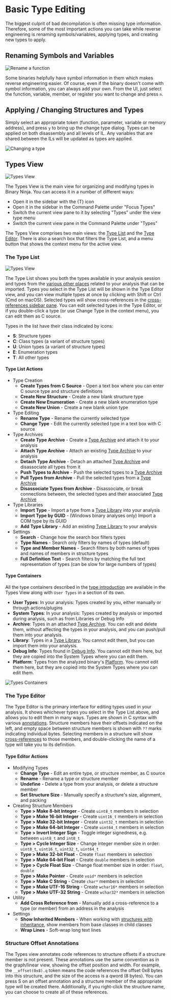 # Basic Type Editing

The biggest culprit of bad decompilation is often missing type information. Therefore, some of the most important actions you can take while reverse engineering is renaming symbols/variables, applying types, and creating new types to apply.

## Renaming Symbols and Variables

![Rename a function](../../img/rename.png "Renaming a function")

Some binaries helpfully have symbol information in them which makes reverse engineering easier. Of course, even if the binary doesn't come with symbol information, you can always add your own. From the UI, just select the function, variable, member, or register you want to change and press `n`.

## Applying / Changing Structures and Types

Simply select an appropriate token (function, parameter, variable or memory address), and press `y` to bring up the change type dialog. Types can be applied on both disassembly and all levels of IL. Any variables that are shared between the ILs will be updated as types are applied.

![Changing a type](../../img/change-type.png "Changing a type")

## Types View

![Types View](../../img/types-view.png "Types View")

The Types View is the main view for organizing and modifying types in Binary Ninja.
You can access it in a number of different ways:

- Open it in the sidebar with the {T} icon
- Open it in the sidebar in the Command Palette under "Focus Types"
- Switch the current view pane to it by selecting "Types" under the view type menu
- Switch the current view pane in the Command Palette under "Types"

The Types View comprises two main views: the [Type List](#the-type-list) and the [Type Editor](#the-type-editor).
There is also a search box that filters the Type List, and a menu button that shows the context menu
for the active view.

### The Type List

![Types View](../../img/types-list.png "Types View")

The Type List shows you both the types available in your analysis session and types from
the [various other places](#type-containers) related to your analysis that can be imported.
Types you select in the Type List will be shown in the Type Editor view, and you can view
multiple types at once by clicking with Shift or Ctrl (Cmd on macOS). Selected types will
show cross-references in the [cross-references sidebar pane](../index.md#cross-references).
You can edit selected types in the Type Editor, or if you double-click a type
(or use Change Type in the context menu), you can edit them as C source.

Types in the list have their class indicated by icons:

* **S**: Structure types
* **C**: Class types (a variant of structure types)
* **U**: Union types (a variant of structure types)
* **E**: Enumeration types
* **T**: All other types

#### Type List Actions

* Type Creation
	* **Create Types from C Source** - Open a text box where you can enter C source type and structure definitions
	* **Create New Structure** - Create a new blank structure type
	* **Create New Enumeration** - Create a new blank enumeration type
	* **Create New Union** - Create a new blank union type
* Type Editing
	* **Rename Type** - Rename the currently selected type
	* **Change Type** - Edit the currently selected type in a text box with C source
* Type Archives
	* **Create Type Archive** - Create a [Type Archive](typearchives.md) and attach it to your analysis
	* **Attach Type Archive** - Attach an existing [Type Archive](typearchives.md) to your analysis
	* **Detach Type Archive** - Detach an attached [Type Archive](typearchives.md) and disassociate all types from it
	* **Push Types to Archive** - Push the selected types to a [Type Archive](typearchives.md)
	* **Pull Types from Archive** - Pull the selected types from a [Type Archive](typearchives.md)
	* **Disassociate Types from Archive** - Disassociate, or break connections between, the selected types and their associated [Type Archive](typearchives.md)
* Type Libraries
	* **Import Type** - Import a type from a [Type Library](../../dev/annotation.md#type-libraries) into your analysis
	* **Import Type by GUID** - (Windows binary analyses only) Import a COM type by its GUID
	* **Add Type Library** - Add an existing [Type Library](../../dev/annotation.md#type-libraries) to your analysis
* Settings
	* **Search** - Change how the search box filters types
	* **Type Names** - Search only filters by names of types (default)
	* **Type and Member Names** - Search filters by both names of types and names of members in structure types
	* **Full Definition Text** - Search filters by matching the full text representation of types (can be slow for large numbers of types)

#### Type Containers

All the type containers described in the [type introduction](index.md) are available in the Types View along with `User Types` in a section of its own.

* **User Types**: In your analysis: Types created by you, either manually or through actions/plugins
* **System Types**: In your analysis: Types created by analysis or imported during analysis, such as from Libraries or Debug Info
* **Archive**: Types in an attached [Type Archive](typearchives.md). You can edit and delete them, without affecting the types in your analysis, and you can push/pull them into your analysis.
* **Library**: Types in a [Type Library](../../dev/annotation.md#type-libraries). You cannot edit them, but you can import them into your analysis.
* **Debug Info**: Types found in [Debug Info](debuginfo.md). You cannot edit them here, but they are copied into the System Types where you can edit them.
* **Platform**: Types from the analyzed binary's [Platform](platformtypes.md). You cannot edit them here, but they are copied into the System Types where you can edit them.

![Types Containers](../../img/types-containers.png "Type Containers")

### The Type Editor

The Type Editor is the primary interface for editing types used in your analysis. It shows
whichever types you select in the Type List above, and allows you to edit them in many ways.
Types are shown in C syntax with various [annotations](attributes.md). Structure members
have their offsets indicated on the left, and empty space between structure members is shown
with `??` marks indicating individual bytes. Selecting members in a structure will show
[cross-references](../index.md#cross-references) to those members, and double-clicking
the name of a type will take you to its definition.

#### Type Editor Actions

* Modifying Types
	* **Change Type** - Edit an entire type, or structure member, as C source
	* **Rename** - Rename a type or structure member
	* **Undefine** - Delete a type from your analysis, or delete a structure member
	* **Set Structure Size** - Manually specify a structure's size, alignment, and packing
* Creating Structure Members
	* **Type > Make 8-bit Integer** - Create `uint8_t` members in selection
	* **Type > Make 16-bit Integer** - Create `uint16_t` members in selection
	* **Type > Make 32-bit Integer** - Create `uint32_t` members in selection
	* **Type > Make 64-bit Integer** - Create `uint64_t` members in selection
	* **Type > Invert Integer Sign** - Toggle integer signedness, e.g. between `uint8_t` and `int8_t`
	* **Type > Cycle Integer Size** - Change integer member size in order: `uint8_t`, `uint16_t`, `uint32_t`, `uint64_t`
	* **Type > Make 32-bit Float** - Create `float` members in selection
	* **Type > Make 64-bit Float** - Create `double` members in selection
	* **Type > Cycle Float Size** - Change float member size in order: `float`, `double`
	* **Type > Make Pointer** - Create `void*` members in selection
	* **Type > Make C String** - Create `char*` members in selection
	* **Type > Make UTF-16 String** - Create `wchar16*` members in selection
	* **Type > Make UTF-32 String** - Create `wchar32*` members in selection
* Utility
	* **Add Cross Reference from** - Manually add a cross-reference to a type (or member) from an address in the analysis
* Settings
	* **Show Inherited Members** - When working with [structures with inheritance](cpp.md#derived-classes), show members from base classes in child classes
	* **Wrap Lines** - Soft-wrap long text lines

### Structure Offset Annotations

The Types view annotates code references to structure offsets if a structure member is not present. These annotations use the same convention as in the graph/linear view, showing the offset position and width. For example, the `__offset(0x8).q` token means the code references the offset 0x8 bytes into this structure, and the size of the access is a qword (8 bytes). You can press S on an offset annotation and a structure member of the appropriate type will be created there. Additionally, if you right-click the structure name, you can choose to create all of these references.
